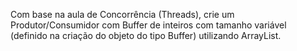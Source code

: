 Com base na aula de Concorrência (Threads), crie um Produtor/Consumidor com Buffer de inteiros com tamanho variável (definido na criação do objeto do tipo Buffer) utilizando ArrayList.